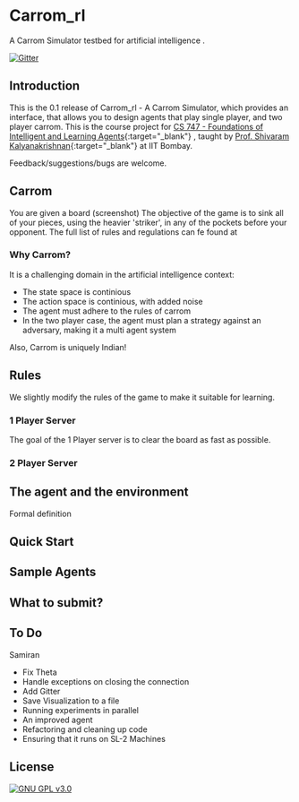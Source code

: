 Carrom_rl
=========
A Carrom Simulator testbed for artificial intelligence .

[![Gitter](https://badges.gitter.im/Carrom_rl/Lobby.svg)](https://gitter.im/Carrom_rl/Lobby?utm_source=badge&utm_medium=badge&utm_campaign=pr-badge&utm_content=body_badge)

## Introduction

This is the 0.1 release of Carrom_rl - A Carrom Simulator, which provides an interface, that allows you to design agents that play single player, and two player carrom. This is the course project for [CS 747 - Foundations of Intelligent and Learning Agents](https://www.cse.iitb.ac.in/~shivaram/teaching/cs747-a2016/index.html){:target="_blank"} , taught by [Prof. Shivaram Kalyanakrishnan](https://www.cse.iitb.ac.in/~shivaram/){:target="_blank"}  at IIT Bombay.

Feedback/suggestions/bugs are welcome.

## Carrom

You are given a board (screenshot)
The objective of the game is to sink all of your pieces, using the heavier 'striker', in any of the pockets before your opponent. 
The full list of rules and regulations can fe found at


### Why Carrom? 

It is a challenging domain in the artificial intelligence context:

- The state space  is continious
- The action space is continious, with added noise
- The agent must adhere to the rules of carrom
- In the two player case, the agent must plan a strategy against an adversary, making it a multi agent system

Also, Carrom is uniquely Indian!

## Rules
We slightly modify the rules of the game to make it suitable for learning. 

### 1 Player Server
The goal of the 1 Player server is to clear the board as fast as possible.

### 2 Player Server

## The agent and the environment

Formal definition

## Quick Start

## Sample Agents

## What to submit?

## To Do


Samiran

- Fix Theta 
- Handle exceptions on closing the connection
- Add Gitter
- Save Visualization to a file
- Running experiments in parallel
- An improved agent
- Refactoring and cleaning up code
- Ensuring that it runs on SL-2 Machines

## License

[![GNU GPL v3.0](http://www.gnu.org/graphics/gplv3-127x51.png)](http://www.gnu.org/licenses/gpl.html)
